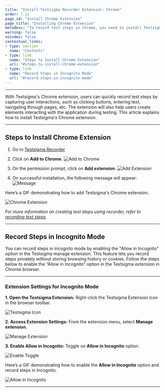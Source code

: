 ```yaml
---
title: "Install Testsigma Recorder Extension: Chrome"
order: 7.11
page_id: "Install Chrome Extension"
page_title: "Installing Chrome Extension"
metadesc: "To record test steps in chrome, you need to install Testsigma Recorder Chrome Extension | This article discusses how to download and install Testsigma chrome extension"
warning: false
noindex: false
contextual_links:
- type: section
  name: "Contents"
- type: link
  name: "Steps to Install Chrome Extension"
  url: "#steps-to-install-chrome-extension"
- type: link
  name: "Record Steps in Incognito Mode"
  url: "#record-steps-in-incognito-mode"
---
```


---

With Testsigma's Chrome extension, users can quickly record test steps by capturing user interactions, such as clicking buttons, entering text, navigating through pages, etc. The extension will also help users create elements interacting with the application during testing. This article explains how to install Testsigma's Chrome extension. 

---

## **Steps to Install Chrome Extension**

1. Go to <a href="https://chrome.google.com/webstore/detail/testsigma-recorder/epmomlhdjfgdobefcpocockpjihaabdp" target="_blank">Testsigma Recorder</a>


2. Click on **Add to Chrome**.
![Add to Chrome](https://s3.amazonaws.com/static-docs.testsigma.com/new_images/projects/applications/tsceatc.png)

3. On the permission prompt, click on **Add extension**.
![Add Extension](https://s3.amazonaws.com/static-docs.testsigma.com/new_images/projects/applications/tsceatchrome.png)

4. On successful installation, the following message will appear:
![Message](https://s3.amazonaws.com/static-docs.testsigma.com/new_images/projects/applications/tscesa.png)

Here’s a GIF demonstrating how to add Testsigma's Chrome extension.

![Chrome Extension](https://s3.amazonaws.com/static-docs.testsigma.com/new_images/projects/applications/EnableChromeExt.gif)

*For more information on creating test steps using recorder, refer to [recording test steps](https://testsigma.com/docs/test-cases/create-steps-recorder/web-apps/overview/).*


---

## **Record Steps in Incognito Mode**

You can record steps in incognito mode by enabling the "Allow in Incognito" option in the Testsigma manage extension. This feature lets you record steps privately without storing browsing history or cookies. Follow the steps below to enable the “Allow in Incognito” option in the Testsigma extension in Chrome browser.

---

### **Extension Settings for Incognito Mode**


**1. Open the Testsigma Extension:** Right-click the Testsigma Extension icon in the browser toolbar.

![Testsigma Icon](https://s3.amazonaws.com/static-docs.testsigma.com/new_images/projects/applications/imtch.png)


**2. Access Extension Settings:** From the extension menu, select **Manage extension**.

![Manage Extension](https://s3.amazonaws.com/static-docs.testsigma.com/new_images/projects/applications/immexten.png)

**3. Enable Allow in Incognito:** Toggle on **Allow in Incognito** option.

![Enable Toggle](https://s3.amazonaws.com/static-docs.testsigma.com/new_images/projects/applications/imaiim.png)


Here’s a GIF demonstrating how to enable the **Allow in Incognito** option and record steps in Incognito.

![Allow in Incognito](https://s3.amazonaws.com/static-docs.testsigma.com/new_images/projects/applications/IncognitoGifNew.gif)

---